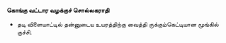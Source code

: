 **கொங்கு வட்டார வழக்குச் சொல்லகராதி**
- தடி விளையாட்டில் தன்னுடைய உயரத்திற்கு வைத்தி ருக்கும்கெட்டியான மூங்கில் குச்சி.

